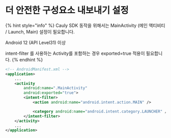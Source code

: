 # 더 안전한 구성요소 내보내기 설정

{% hint style="info" %}
Cauly SDK 동작을 위해서는 MainActivity (메인 액티비티 / Launch, Main) 설정이 필요합니다.

Android 12 (API Level31) 이상

intent-filter 를 사용하는 Activity를 포함하는 경우 exported=true 적용이 필요합니다.
{% endhint %}

```xml
<!-- AndroidManifest.xml -->
<application>
    ...
    <activity
        android:name=".MainActivity"
        android:exported="true">
        <intent-filter>
            <action android:name="android.intent.action.MAIN" />

            <category android:name="android.intent.category.LAUNCHER" />
        </intent-filter>
    </activity>
    ...
</application>
```
